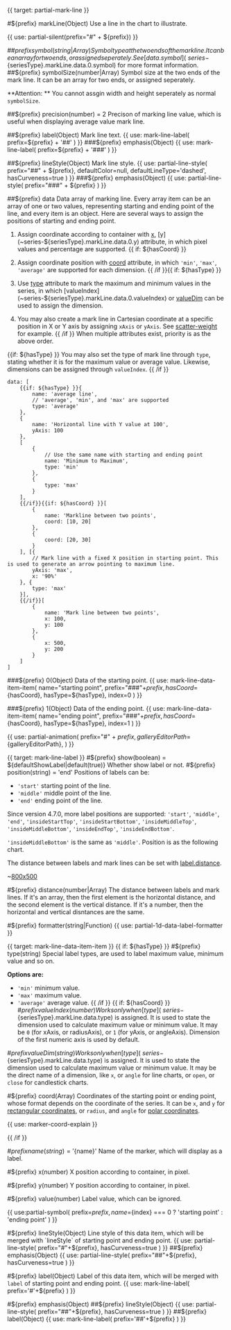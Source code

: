 {{ target: partial-mark-line }}

#${prefix} markLine(Object)
Use a line in the chart to illustrate.

{{ use: partial-silent(prefix="#" + ${prefix}) }}

##${prefix} symbol(string|Array)
Symbol type at the two ends of the mark line. It can be an array for two ends, or assigned seperately. See [data.symbol](~series-${seriesType}.markLine.data.0.symbol) for more format information.
##${prefix} symbolSize(number|Array)
Symbol size at the two ends of the mark line. It can be an array for two ends, or assigned seperately.

**Attention: ** You cannot assgin width and height seperately as normal `symbolSize`.

##${prefix} precision(number) = 2
Precison of marking line value, which is useful when displaying average value mark line.

##${prefix} label(Object)
Mark line text.
{{ use: mark-line-label(
    prefix=${prefix} + '##'
) }}
###${prefix} emphasis(Object)
{{ use: mark-line-label(
    prefix=${prefix} + '###'
) }}

##${prefix} lineStyle(Object)
Mark line style.
{{ use: partial-line-style(
    prefix="##" + ${prefix},
    defaultColor=null,
    defaultLineType='dashed',
    hasCurveness=true
) }}
###${prefix} emphasis(Object)
{{ use: partial-line-style(
    prefix="###" + ${prefix}
) }}

##${prefix} data
Data array of marking line. Every array item can be an array of one or two values, representing starting and ending point of the line, and every item is an object. Here are several ways to assign the positions of starting and ending point.

1. Assign coordinate according to container with [x](~series-${seriesType}.markLine.data.0.x), [y](~series-${seriesType}.markLine.data.0.y) attribute, in which pixel values and percentage are supported.
{{ if: ${hasCoord} }}
2. Assign coordinate position with [coord](~series-${seriesType}.markLine.data.0.coord) attribute, in which `'min'`, `'max'`, `'average'` are supported for each dimension.
{{ /if }}{{ if: ${hasType} }}
3. Use [type](~series-${seriesType}.markLine.data.0.type) attribute to mark the maximum and minimum values in the series, in which [valueIndex](~series-${seriesType}.markLine.data.0.valueIndex) or [valueDim](~series-${seriesType}.markLine.data.0.valueDim) can be used to assign the dimension.

4. You may also create a mark line in Cartesian coordinate at a specific position in X or Y axis by assigning `xAxis` or `yAxis`. See [scatter-weight](${galleryEditorPath}scatter-weight) for example.
{{ /if }}
When multiple attributes exist, priority is as the above order.

{{if: ${hasType} }}
You may also set the type of mark line through `type`, stating whether it is for the maximum value or average value. Likewise, dimensions can be assigned through `valueIndex`.
{{ /if }}
```
data: [
    {{if: ${hasType} }}{
        name: 'average line',
        // 'average', 'min', and 'max' are supported
        type: 'average'
    },
    {
        name: 'Horizontal line with Y value at 100',
        yAxis: 100
    },
    [
        {
            // Use the same name with starting and ending point
            name: 'Minimum to Maximum',
            type: 'min'
        },
        {
            type: 'max'
        }
    ],
    {{/if}}{{if: ${hasCoord} }}[
        {
            name: 'Markline between two points',
            coord: [10, 20]
        },
        {
            coord: [20, 30]
        }
    ], [{
        // Mark line with a fixed X position in starting point. This is used to generate an arrow pointing to maximum line.
        yAxis: 'max',
        x: '90%'
    }, {
        type: 'max'
    }],
    {{/if}}[
        {
            name: 'Mark line between two points',
            x: 100,
            y: 100
        },
        {
            x: 500,
            y: 200
        }
    ]
]
```

###${prefix} 0(Object)
Data of the starting point.
{{ use: mark-line-data-item-item(
    name="starting point",
    prefix="###"+${prefix},
    hasCoord=${hasCoord},
    hasType=${hasType},
    index=0
) }}

###${prefix} 1(Object)
Data of the ending point.
{{ use: mark-line-data-item-item(
    name="ending point",
    prefix="###"+${prefix},
    hasCoord=${hasCoord},
    hasType=${hasType},
    index=1
) }}

{{ use: partial-animation(
    prefix="#" + ${prefix},
    galleryEditorPath=${galleryEditorPath},
) }}


{{ target: mark-line-label }}
#${prefix} show(boolean) = ${defaultShowLabel|default(true)}
Whether show label or not.
#${prefix} position(string) = 'end'
Positions of labels can be:
+ `'start'` starting point of the line.
+ `'middle'` middle point of the line.
+ `'end'` ending point of the line.

Since version 4.7.0, more label positions are supported: `'start'`, `'middle'`, `'end'`, `'insideStartTop'`, `'insideStartBottom'`, `'insideMiddleTop'`, `'insideMiddleBottom'`, `'insideEndTop'`, `'insideEndBottom'`.

`'insideMiddleBottom'` is the same as `'middle'`. Position is as the following chart.

The distance between labels and mark lines can be set with [label.distance](~series-${seriesType}.markLine.label.distance).

~[800x500](${galleryViewPath}bar-markline&reset=1&edit=1)

#${prefix} distance(number|Array)
The distance between labels and mark lines. If it's an array, then the first element is the horizontal distance, and the second element is the vertical distance. If it's a number, then the horizontal and vertical disntances are the same.

#${prefix} formatter(string|Function)
{{ use: partial-1d-data-label-formatter }}



{{ target: mark-line-data-item-item }}
{{ if: ${hasType} }}
#${prefix} type(string)
Special label types, are used to label maximum value, minimum value and so on.

**Options are:**
+ `'min'` minimum value.
+ `'max'` maximum value.
+ `'average'` average value.
{{ /if }}
{{ if: ${hasCoord} }}
#${prefix} valueIndex(number)
Works only when [type](~series-${seriesType}.markLine.data.type) is assigned. It is used to state the dimension used to calculate maximum value or minimum value. It may be `0` (for xAxis, or radiusAxis), or `1` (for yAxis, or angleAxis). Dimension of the first numeric axis is used by default.

#${prefix} valueDim(string)
Works only when [type](~series-${seriesType}.markLine.data.type) is assigned. It is used to state the dimension used to calculate maximum value or minimum value. It may be the direct name of a dimension, like `x`, or `angle` for line charts, or `open`, or `close` for candlestick charts.

#${prefix} coord(Array)
Coordinates of the starting point or ending point, whose format depends on the coordinate of the series. It can be `x`, and `y` for [rectangular coordinates](~grid), or `radius`, and `angle` for [polar coordinates](~polar).

{{ use: marker-coord-explain }}

{{ /if }}

#${prefix} name(string) = '${name}'
Name of the marker, which will display as a label.

#${prefix} x(number)
X position according to container, in pixel.

#${prefix} y(number)
Y position according to container, in pixel.

#${prefix} value(number)
Label value, which can be ignored.

{{ use:partial-symbol(
    prefix=${prefix},
    name=${index} === 0 ? 'starting point' : 'ending point'
) }}

#${prefix} lineStyle(Object)
Line style of this data item, which will be merged with `lineStyle` of starting point and ending point.
{{ use: partial-line-style(
    prefix="#"+${prefix},
    hasCurveness=true
) }}
##${prefix} emphasis(Object)
{{ use: partial-line-style(
    prefix="##"+${prefix},
    hasCurveness=true
) }}

#${prefix} label(Object)
Label of this data item, which will be merged with `label` of starting point and ending point.
{{ use: mark-line-label(
    prefix='#'+${prefix}
) }}

#${prefix} emphasis(Object)
##${prefix} lineStyle(Object)
{{ use: partial-line-style(
    prefix="##"+${prefix},
    hasCurveness=true
) }}
##${prefix} label(Object)
{{ use: mark-line-label(
    prefix='##'+${prefix}
) }}
